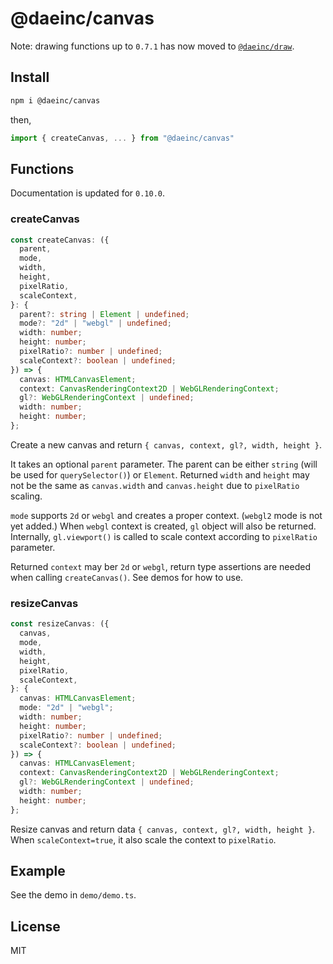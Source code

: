 # @daeinc/canvas

Note: drawing functions up to `0.7.1` has now moved to [`@daeinc/draw`](https://github.com/cdaein/draw).

## Install

```sh
npm i @daeinc/canvas
```

then,

```ts
import { createCanvas, ... } from "@daeinc/canvas"
```

## Functions

Documentation is updated for `0.10.0`.

### createCanvas

```ts
const createCanvas: ({
  parent,
  mode,
  width,
  height,
  pixelRatio,
  scaleContext,
}: {
  parent?: string | Element | undefined;
  mode?: "2d" | "webgl" | undefined;
  width: number;
  height: number;
  pixelRatio?: number | undefined;
  scaleContext?: boolean | undefined;
}) => {
  canvas: HTMLCanvasElement;
  context: CanvasRenderingContext2D | WebGLRenderingContext;
  gl?: WebGLRenderingContext | undefined;
  width: number;
  height: number;
};
```

Create a new canvas and return `{ canvas, context, gl?, width, height }`.

It takes an optional `parent` parameter. The parent can be either `string` (will be used for `querySelector()`) or `Element`. Returned `width` and `height` may not be the same as `canvas.width` and `canvas.height` due to `pixelRatio` scaling.

`mode` supports `2d` or `webgl` and creates a proper context. (`webgl2` mode is not yet added.) When `webgl` context is created, `gl` object will also be returned. Internally, `gl.viewport()` is called to scale context according to `pixelRatio` parameter.

Returned `context` may ber `2d` or `webgl`, return type assertions are needed when calling `createCanvas()`. See demos for how to use.

### resizeCanvas

```ts
const resizeCanvas: ({
  canvas,
  mode,
  width,
  height,
  pixelRatio,
  scaleContext,
}: {
  canvas: HTMLCanvasElement;
  mode: "2d" | "webgl";
  width: number;
  height: number;
  pixelRatio?: number | undefined;
  scaleContext?: boolean | undefined;
}) => {
  canvas: HTMLCanvasElement;
  context: CanvasRenderingContext2D | WebGLRenderingContext;
  gl?: WebGLRenderingContext | undefined;
  width: number;
  height: number;
};
```

Resize canvas and return data `{ canvas, context, gl?, width, height }`. When `scaleContext=true`, it also scale the context to `pixelRatio`.

## Example

See the demo in `demo/demo.ts`.

## License

MIT
